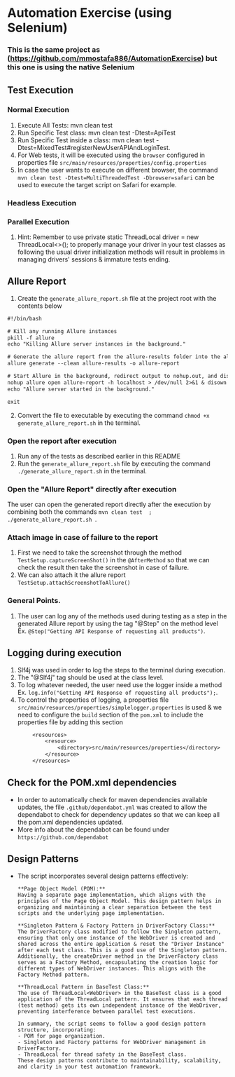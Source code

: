 # Automation Exercise (using Selenium)
### This is the same project as (https://github.com/mmostafa886/AutomationExercise) but this one is using the native Selenium
## Test Execution
### Normal Execution
1. Execute All Tests: mvn clean test
2. Run Specific Test class: mvn clean test -Dtest=ApiTest
3. Run Specific Test inside a class: mvn clean test -Dtest=MixedTest#registerNewUserAPIAndLoginTest.
4. For Web tests, it will be executed using the `browser` configured in properties file `src/main/resources/properties/config.properties`
5. In case the user wants to execute on different browser, the command `mvn clean test -Dtest=MultiThreadedTest -Dbrowser=safari` can be used to execute the target script on Safari for example.
### Headless Execution
### Parallel Execution
1. Hint:
   Remember to use private static ThreadLocal<WebDriver> driver = new ThreadLocal<>(); to properly manage your driver in your test classes as following the usual driver initialization methods will result in problems in managing drivers' sessions & immature tests ending.

## Allure Report
1. Create the `generate_allure_report.sh` file at the project root with the contents below
```dtd
#!/bin/bash

# Kill any running Allure instances
pkill -f allure
echo "Killing Allure server instances in the background."

# Generate the allure report from the allure-results folder into the allure-report folder
allure generate --clean allure-results -o allure-report

# Start Allure in the background, redirect output to nohup.out, and disown the process
nohup allure open allure-report -h localhost > /dev/null 2>&1 & disown
echo "Allure server started in the background."

exit
```
2. Convert the file to executable by executing the command `chmod +x generate_allure_report.sh` in the terminal.
### Open the report after execution
1. Run any of the tests as described earlier in this README
2. Run the `generate_allure_report.sh` file by executing the command `./generate_allure_report.sh` in the terminal.
###   Open the "Allure Report" directly after execution
The user can open the generated report directly after the execution by combining both the commands `mvn clean test  ; ./generate_allure_report.sh
`.
### Attach image in case of failure to the report
1. First we need to take the screenshot through the method `TestSetup.captureScreenShot()` in the `@AfterMethod` so that we can check the result then take the screenshot in case of failure.
2. We can also attach it the allure report `TestSetup.attachScreenshotToAllure()`
### General Points.
1. The user can log any of the methods used during testing as a step in the generated Allure report by using the tag "@Step" on the method level Ex. `@Step("Getting API Response of requesting all products")`.

## Logging during execution
1. Slf4j was used in order to log the steps to the terminal during execution.
2. The "@Slf4j" tag should be used at the class level.
3. To log whatever needed, the user need use the logger inside a method Ex. `log.info("Getting API Response of requesting all products");`.
4. To control the properties of logging, a properties file `src/main/resources/properties/simplelogger.properties` is used & we need to configure the `build` section of the `pom.xml` to include the properties file by adding this section
````dtd
        <resources>
            <resource>
                <directory>src/main/resources/properties</directory>
            </resource>
        </resources>
````

## Check for the POM.xml dependencies 
- In order to automatically check for maven dependencies available updates, the file `.github/dependabot.yml` was created to allow the dependabot to check for dependency updates so that we can keep all the pom.xml dependencies updated.
- More info about the dependabot can be found under `https://github.com/dependabot`

## Design Patterns
- The script incorporates several design patterns effectively:
    ```
    **Page Object Model (POM):**
    Having a separate page implementation, which aligns with the principles of the Page Object Model. This design pattern helps in organizing and maintaining a clear separation between the test scripts and the underlying page implementation.
    
    **Singleton Pattern & Factory Pattern in DriverFactory Class:**
    The DriverFactory class modified to follow the Singleton pattern, ensuring that only one instance of the WebDriver is created and shared across the entire application & reset the "Driver Instance" after each test class. This is a good use of the Singleton pattern.
    Additionally, the createDriver method in the DriverFactory class serves as a Factory Method, encapsulating the creation logic for different types of WebDriver instances. This aligns with the Factory Method pattern.
    
    **ThreadLocal Pattern in BaseTest Class:**
    The use of ThreadLocal<WebDriver> in the BaseTest class is a good application of the ThreadLocal pattern. It ensures that each thread (test method) gets its own independent instance of the WebDriver, preventing interference between parallel test executions.
  
    In summary, the script seems to follow a good design pattern structure, incorporating:
  - POM for page organization.
  - Singleton and Factory patterns for WebDriver management in DriverFactory.
  - ThreadLocal for thread safety in the BaseTest class.
  These design patterns contribute to maintainability, scalability, and clarity in your test automation framework.
    ```